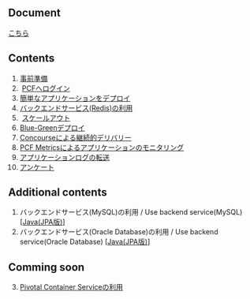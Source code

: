 ## Document
[こちら](https://www.dropbox.com/s/6yhirlbgyac7jqt/pcf-workshop.pdf?dl=0)

## Contents
1.  [事前準備](prerequisite.md)
2.  [PCFへログイン](cf-login.md)
3.  [簡単なアプリケーションをデプロイ](deploy-application_java.md)
4.  [バックエンドサービス(Redis)の利用](backend-service-redis_java.md)
5.  [スケールアウト](scale-out_java.md)
6.  [Blue-Greenデプロイ](blue-green-deployment_java.md)
7.  [Concourseによる継続的デリバリー](concourse.md)
8.  [PCF Metricsによるアプリケーションのモニタリング](pcf-metrics.md) 
9.  [アプリケーションログの転送](logging.md)
10. [アンケート](https://goo.gl/forms/2UuxaHIHG8PriGGb2)

## Additional contents
1. バックエンドサービス(MySQL)の利用 / Use backend service(MySQL) [[Java(JPA版)](backend-service-mysql_java.md)]
2. バックエンドサービス(Oracle Database)の利用 / Use backend service(Oracle Database) [[Java(JPA版)](backend-service-oracle_java.md)]

## Comming soon
3. [Pivotal Container Serviceの利用](pks.md)
